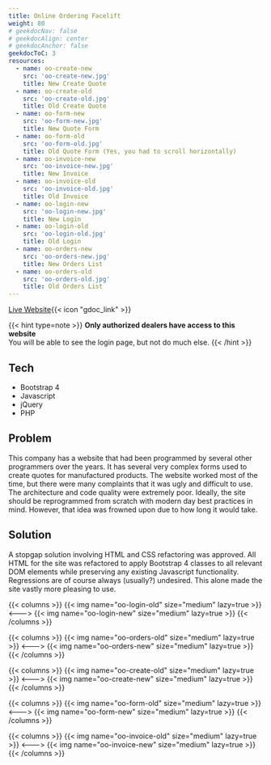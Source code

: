 ```yaml
---
title: Online Ordering Facelift
weight: 80
# geekdocNav: false
# geekdocAlign: center
# geekdocAnchor: false
geekdocToC: 3
resources:
  - name: oo-create-new
    src: 'oo-create-new.jpg'
    title: New Create Quote
  - name: oo-create-old
    src: 'oo-create-old.jpg'
    title: Old Create Quote
  - name: oo-form-new
    src: 'oo-form-new.jpg'
    title: New Quote Form
  - name: oo-form-old
    src: 'oo-form-old.jpg'
    title: Old Quote Form (Yes, you had to scroll horizontally)
  - name: oo-invoice-new
    src: 'oo-invoice-new.jpg'
    title: New Invoice
  - name: oo-invoice-old
    src: 'oo-invoice-old.jpg'
    title: Old Invoice
  - name: oo-login-new
    src: 'oo-login-new.jpg'
    title: New Login
  - name: oo-login-old
    src: 'oo-login-old.jpg'
    title: Old Login
  - name: oo-orders-new
    src: 'oo-orders-new.jpg'
    title: New Orders List
  - name: oo-orders-old
    src: 'oo-orders-old.jpg'
    title: Old Orders List
---
```


[Live Website](https://www.hmidoors.net){{< icon "gdoc_link" >}}

{{< hint type=note >}}
**Only authorized dealers have access to this website**\
You will be able to see the login page, but not do much else.
{{< /hint >}}

## Tech

- Bootstrap 4
- Javascript
- jQuery
- PHP

## Problem

This company has a website that had been programmed by several other programmers over the years. It has several very complex forms used to create quotes for manufactured products. The website worked most of the time, but there were many complaints that it was ugly and difficult to use. The architecture and code quality were extremely poor. Ideally, the site should be reprogrammed from scratch with modern day best practices in mind. However, that idea was frowned upon due to how long it would take.

## Solution

A stopgap solution involving HTML and CSS refactoring was approved. All HTML for the site was refactored to apply Bootstrap 4 classes to all relevant DOM elements while preserving any existing Javascript functionality. Regressions are of course always (usually?) undesired. This alone made the site vastly more pleasing to use.

{{< columns >}}
{{< img name="oo-login-old" size="medium" lazy=true >}}
<--->
{{< img name="oo-login-new" size="medium" lazy=true >}}
{{< /columns >}}

{{< columns >}}
{{< img name="oo-orders-old" size="medium" lazy=true >}}
<--->
{{< img name="oo-orders-new" size="medium" lazy=true >}}
{{< /columns >}}

{{< columns >}}
{{< img name="oo-create-old" size="medium" lazy=true >}}
<--->
{{< img name="oo-create-new" size="medium" lazy=true >}}
{{< /columns >}}

{{< columns >}}
{{< img name="oo-form-old" size="medium" lazy=true >}}
<--->
{{< img name="oo-form-new" size="medium" lazy=true >}}
{{< /columns >}}

{{< columns >}}
{{< img name="oo-invoice-old" size="medium" lazy=true >}}
<--->
{{< img name="oo-invoice-new" size="medium" lazy=true >}}
{{< /columns >}}
